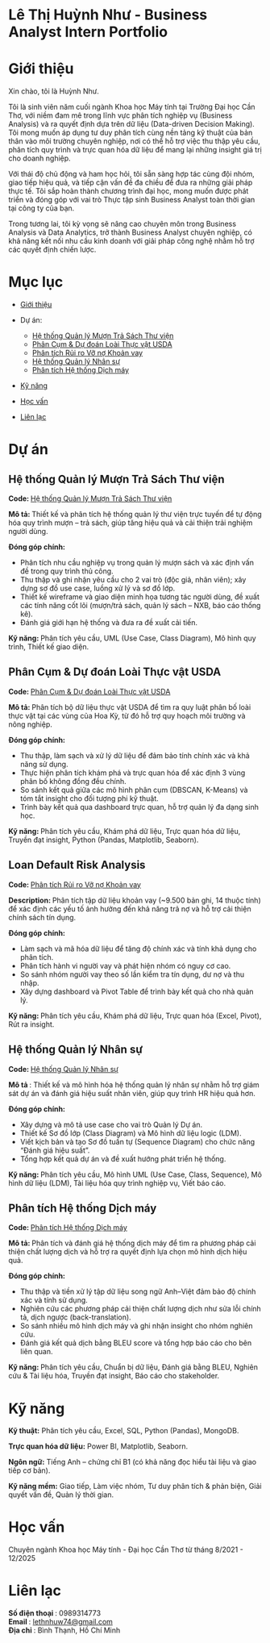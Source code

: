# Lê Thị Huỳnh Như - Business Analyst Intern Portfolio
# Giới thiệu
Xin chào, tôi là Huỳnh Như.

Tôi là sinh viên năm cuối ngành Khoa học Máy tính tại Trường Đại học Cần Thơ, với niềm đam mê trong lĩnh vực phân tích nghiệp vụ (Business Analysis) và ra quyết định dựa trên dữ liệu (Data-driven Decision Making).
Tôi mong muốn áp dụng tư duy phân tích cùng nền tảng kỹ thuật của bản thân vào môi trường chuyên nghiệp, nơi có thể hỗ trợ việc thu thập yêu cầu, phân tích quy trình và trực quan hóa dữ liệu để mang lại những insight giá trị cho doanh nghiệp.

Với thái độ chủ động và ham học hỏi, tôi sẵn sàng hợp tác cùng đội nhóm, giao tiếp hiệu quả, và tiếp cận vấn đề đa chiều để đưa ra những giải pháp thực tế.
Tôi sắp hoàn thành chương trình đại học, mong muốn được phát triển và đóng góp với vai trò Thực tập sinh Business Analyst toàn thời gian tại công ty của bạn.

Trong tương lai, tôi kỳ vọng sẽ nâng cao chuyên môn trong Business Analysis và Data Analytics, trở thành Business Analyst chuyên nghiệp, có khả năng kết nối nhu cầu kinh doanh với giải pháp công nghệ nhằm hỗ trợ các quyết định chiến lược.

# Mục lục
  - [Giới thiệu](https://github.com/lthnhuw/Portfolio/blob/main/README.md)  

  - Dự án:
    - [Hệ thống Quản lý Mượn Trả Sách Thư viện](https://github.com/lthnhuw/Thu-vien)
    - [Phân Cụm & Dự đoán Loài Thực vật USDA](https://github.com/lthnhuw/USDA-Plant-Species-Clustering-Prediction)
    - [Phân tích Rủi ro Vỡ nợ Khoản vay](https://github.com/lthnhuw/Loan-Default-Risk-Analysis)
    - [Hệ thống Quản lý Nhân sự](https://github.com/lthnhuw/Human-Resource-Management-System)
    - [Phân tích Hệ thống Dịch máy](https://github.com/lthnhuw/Machine-Translation-System-Analysis)
    

  - [Kỹ năng](https://github.com/lthnhuw/PortfolioBAIntern/blob/main/README.md/#skills )  

  - [Học vấn](https://github.com/lthnhuw/PortfolioBAIntern/blob/main/README.md/#education )  

  - [Liên lạc](https://github.com/lthnhuw/PortfolioBAIntern/blob/main/README.md/#contact )
# Dự án  
## <B> Hệ thống Quản lý Mượn Trả Sách Thư viện </B>
<B> Code: </B> [Hệ thống Quản lý Mượn Trả Sách Thư viện](https://github.com/lthnhuw/Library-Borrowing-Management-System)  

<B>Mô tả: </B> Thiết kế và phân tích hệ thống quản lý thư viện trực tuyến để tự động hóa quy trình mượn – trả sách, giúp tăng hiệu quả và cải thiện trải nghiệm người dùng.  

<B> Đóng góp chính: </B>  
- Phân tích nhu cầu nghiệp vụ trong quản lý mượn sách và xác định vấn đề trong quy trình thủ công.
- Thu thập và ghi nhận yêu cầu cho 2 vai trò (độc giả, nhân viên); xây dựng sơ đồ use case, luồng xử lý và sơ đồ lớp.
- Thiết kế wireframe và giao diện minh họa tương tác người dùng, đề xuất các tính năng cốt lõi (mượn/trả sách, quản lý sách – NXB, báo cáo thống kê).
- Đánh giá giới hạn hệ thống và đưa ra đề xuất cải tiến.

<B> Kỹ năng: </B> Phân tích yêu cầu, UML (Use Case, Class Diagram), Mô hình quy trình, Thiết kế giao diện. 

## <B>Phân Cụm & Dự đoán Loài Thực vật USDA</B>  
<B> Code: </B>  [Phân Cụm & Dự đoán Loài Thực vật USDA](https://github.com/lthnhuw/USDA-Plant-Species-Clustering-Prediction)  

<B> Mô tả: </B> Phân tích bộ dữ liệu thực vật USDA để tìm ra quy luật phân bố loài thực vật tại các vùng của Hoa Kỳ, từ đó hỗ trợ quy hoạch môi trường và nông nghiệp.

<B> Đóng góp chính: </B>  
- Thu thập, làm sạch và xử lý dữ liệu để đảm bảo tính chính xác và khả năng sử dụng.
- Thực hiện phân tích khám phá và trực quan hóa để xác định 3 vùng phân bố không đồng đều chính.
- So sánh kết quả giữa các mô hình phân cụm (DBSCAN, K-Means) và tóm tắt insight cho đối tượng phi kỹ thuật.
- Trình bày kết quả qua dashboard trực quan, hỗ trợ quản lý đa dạng sinh học.

<B> Kỹ năng: </B> Phân tích yêu cầu, Khám phá dữ liệu, Trực quan hóa dữ liệu, Truyền đạt insight, Python (Pandas, Matplotlib, Seaborn).  
## <B> Loan Default Risk Analysis </B>  
<B> Code: </B> [Phân tích Rủi ro Vỡ nợ Khoản vay](https://github.com/lthnhuw/Loan-Default-Risk-Analysis) 

<B> Description: </B> Phân tích tập dữ liệu khoản vay (~9.500 bản ghi, 14 thuộc tính) để xác định các yếu tố ảnh hưởng đến khả năng trả nợ và hỗ trợ cải thiện chính sách tín dụng.  

<B> Đóng góp chính: </B>  
- Làm sạch và mã hóa dữ liệu để tăng độ chính xác và tính khả dụng cho phân tích.
- Phân tích hành vi người vay và phát hiện nhóm có nguy cơ cao.
- So sánh nhóm người vay theo số lần kiểm tra tín dụng, dư nợ và thu nhập.
- Xây dựng dashboard và Pivot Table để trình bày kết quả cho nhà quản lý.

<B> Kỹ năng: </B> Phân tích yêu cầu, Khám phá dữ liệu, Trực quan hóa (Excel, Pivot), Rút ra insight.
## <B>Hệ thống Quản lý Nhân sự </B>  
<B> Code: </B>  [Hệ thống Quản lý Nhân sự](https://github.com/lthnhuw/Human-Resource-Management-System)

<B> Mô tả </B>:  Thiết kế và mô hình hóa hệ thống quản lý nhân sự nhằm hỗ trợ giám sát dự án và đánh giá hiệu suất nhân viên, giúp quy trình HR hiệu quả hơn.

<B> Đóng góp chính: </B>  
- Xây dựng và mô tả use case cho vai trò Quản lý Dự án.
- Thiết kế Sơ đồ lớp (Class Diagram) và Mô hình dữ liệu logic (LDM).
- Viết kịch bản và tạo Sơ đồ tuần tự (Sequence Diagram) cho chức năng “Đánh giá hiệu suất”.
- Tổng hợp kết quả dự án và đề xuất hướng phát triển hệ thống.

<B> Kỹ năng: </B> Phân tích yêu cầu, Mô hình UML (Use Case, Class, Sequence), Mô hình dữ liệu (LDM), Tài liệu hóa quy trình nghiệp vụ, Viết báo cáo.
## <B> Phân tích Hệ thống Dịch máy </B>  
<B> Code: </B> [Phân tích Hệ thống Dịch máy](https://github.com/lthnhuw/Machine-Translation-System-Analysis)  

<B>Mô tả: </B> Phân tích và đánh giá hệ thống dịch máy để tìm ra phương pháp cải thiện chất lượng dịch và hỗ trợ ra quyết định lựa chọn mô hình dịch hiệu quả.

<B> Đóng góp chính: </B>  
- Thu thập và tiền xử lý tập dữ liệu song ngữ Anh–Việt đảm bảo độ chính xác và tính sử dụng.
- Nghiên cứu các phương pháp cải thiện chất lượng dịch như sửa lỗi chính tả, dịch ngược (back-translation).
- So sánh nhiều mô hình dịch máy và ghi nhận insight cho nhóm nghiên cứu.
- Đánh giá kết quả dịch bằng BLEU score và tổng hợp báo cáo cho bên liên quan.

<B> Kỹ năng: </B>  Phân tích yêu cầu, Chuẩn bị dữ liệu, Đánh giá bằng BLEU, Nghiên cứu & Tài liệu hóa, Truyền đạt insight, Báo cáo cho stakeholder.
# Kỹ năng
<B>Kỹ thuật:</B> Phân tích yêu cầu, Excel, SQL, Python (Pandas), MongoDB.  

<B>Trực quan hóa dữ liệu:</B> Power BI, Matplotlib, Seaborn.

<B>Ngôn ngữ:</B> Tiếng Anh – chứng chỉ B1 (có khả năng đọc hiểu tài liệu và giao tiếp cơ bản).  

<B>Kỹ năng mềm:</B> Giao tiếp, Làm việc nhóm, Tư duy phân tích & phản biện, Giải quyết vấn đề, Quản lý thời gian.
# Học vấn
Chuyên ngành Khoa học Máy tính - Đại học Cần Thơ từ tháng 8/2021 - 12/2025  
# Liên lạc 
<B> Số điện thoại </B>: 0989314773  
<B> Email </B>: lethnhuw74@gmail.com  
<B> Địa chỉ </B>: Bình Thạnh, Hồ Chí Minh


